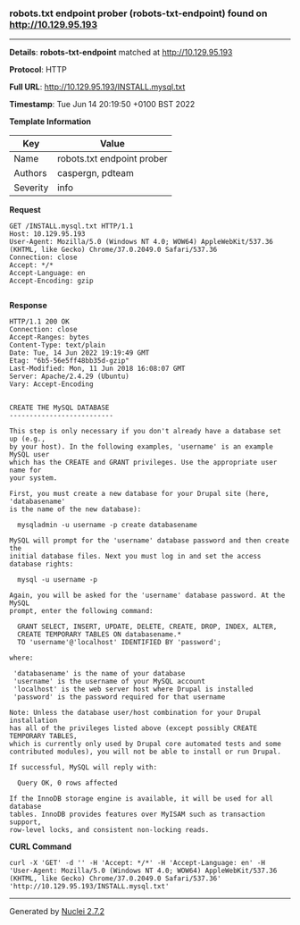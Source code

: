 ### robots.txt endpoint prober (robots-txt-endpoint) found on http://10.129.95.193
---
**Details**: **robots-txt-endpoint**  matched at http://10.129.95.193

**Protocol**: HTTP

**Full URL**: http://10.129.95.193/INSTALL.mysql.txt

**Timestamp**: Tue Jun 14 20:19:50 +0100 BST 2022

**Template Information**

| Key | Value |
|---|---|
| Name | robots.txt endpoint prober |
| Authors | caspergn, pdteam |
| Severity | info |

**Request**
```http
GET /INSTALL.mysql.txt HTTP/1.1
Host: 10.129.95.193
User-Agent: Mozilla/5.0 (Windows NT 4.0; WOW64) AppleWebKit/537.36 (KHTML, like Gecko) Chrome/37.0.2049.0 Safari/537.36
Connection: close
Accept: */*
Accept-Language: en
Accept-Encoding: gzip


```

**Response**
```http
HTTP/1.1 200 OK
Connection: close
Accept-Ranges: bytes
Content-Type: text/plain
Date: Tue, 14 Jun 2022 19:19:49 GMT
Etag: "6b5-56e5ff48bb35d-gzip"
Last-Modified: Mon, 11 Jun 2018 16:08:07 GMT
Server: Apache/2.4.29 (Ubuntu)
Vary: Accept-Encoding


CREATE THE MySQL DATABASE
--------------------------

This step is only necessary if you don't already have a database set up (e.g.,
by your host). In the following examples, 'username' is an example MySQL user
which has the CREATE and GRANT privileges. Use the appropriate user name for
your system.

First, you must create a new database for your Drupal site (here, 'databasename'
is the name of the new database):

  mysqladmin -u username -p create databasename

MySQL will prompt for the 'username' database password and then create the
initial database files. Next you must log in and set the access database rights:

  mysql -u username -p

Again, you will be asked for the 'username' database password. At the MySQL
prompt, enter the following command:

  GRANT SELECT, INSERT, UPDATE, DELETE, CREATE, DROP, INDEX, ALTER,
  CREATE TEMPORARY TABLES ON databasename.*
  TO 'username'@'localhost' IDENTIFIED BY 'password';

where:

 'databasename' is the name of your database
 'username' is the username of your MySQL account
 'localhost' is the web server host where Drupal is installed
 'password' is the password required for that username

Note: Unless the database user/host combination for your Drupal installation
has all of the privileges listed above (except possibly CREATE TEMPORARY TABLES,
which is currently only used by Drupal core automated tests and some
contributed modules), you will not be able to install or run Drupal.

If successful, MySQL will reply with:

  Query OK, 0 rows affected

If the InnoDB storage engine is available, it will be used for all database
tables. InnoDB provides features over MyISAM such as transaction support,
row-level locks, and consistent non-locking reads.

```


**CURL Command**
```
curl -X 'GET' -d '' -H 'Accept: */*' -H 'Accept-Language: en' -H 'User-Agent: Mozilla/5.0 (Windows NT 4.0; WOW64) AppleWebKit/537.36 (KHTML, like Gecko) Chrome/37.0.2049.0 Safari/537.36' 'http://10.129.95.193/INSTALL.mysql.txt'
```
---
Generated by [Nuclei 2.7.2](https://github.com/projectdiscovery/nuclei)